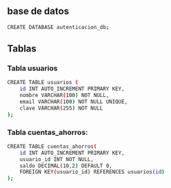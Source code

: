 ## base de datos

``` bash
CREATE DATABASE autenticacion_db;
```

## Tablas
### Tabla usuarios
``` bash
CREATE TABLE usuarios (
    id INT AUTO_INCREMENT PRIMARY KEY,
    nombre VARCHAR(100) NOT NULL,
    email VARCHAR(100) NOT NULL UNIQUE,
    clave VARCHAR(255) NOT NULL
);
```

### Tabla cuentas_ahorros:

``` bash
CREATE TABLE cuentas_ahorros(
    id INT AUTO_INCREMENT PRIMARY KEY,
    usuario_id INT NOT NULL,
    saldo DECIMAL(10,2) DEFAULT 0,
    FOREIGN KEY(usuario_id) REFERENCES usuarios(id)
);

```
